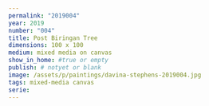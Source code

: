 ```yaml
---
permalink: "2019004"
year: 2019
number: "004"
title: Post Biringan Tree
dimensions: 100 x 100
medium: mixed media on canvas
show_in_home: #true or empty
publish: # notyet or blank
image: /assets/p/paintings/davina-stephens-2019004.jpg
tags: mixed-media canvas
serie:
---
```

